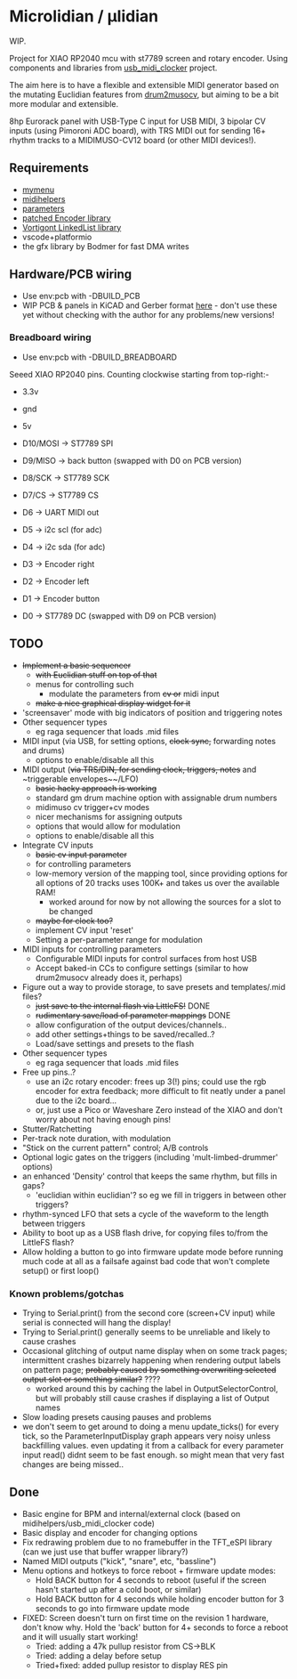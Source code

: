 # Microlidian / μlidian

WIP.

Project for XIAO RP2040 mcu with st7789 screen and rotary encoder.  Using components and libraries from [usb_midi_clocker](https://github.com/doctea/usb_midi_clocker) project.  

The aim here is to have a flexible and extensible MIDI generator based on the mutating Euclidian features from [drum2musocv](https://github.com/doctea/drum2musocv), but aiming to be a bit more modular and extensible.

8hp Eurorack panel with USB-Type C input for USB MIDI, 3 bipolar CV inputs (using Pimoroni ADC board), with TRS MIDI out for sending 16+ rhythm tracks to a MIDIMUSO-CV12 board (or other MIDI devices!).

## Requirements

- [mymenu](https://github.com/doctea/mymenu)
- [midihelpers](https://github.com/doctea/midihelpers)
- [parameters](https://github.com/doctea/parameters)
- [patched Encoder library](https://github.com/doctea/Encoder) 
- [Vortigont LinkedList library](https://github.com/vortigont/LinkedList)
- vscode+platformio
- the gfx library by Bodmer for fast DMA writes

## Hardware/PCB wiring

- Use env:pcb with -DBUILD_PCB
- WIP PCB & panels in KiCAD and Gerber format [here](https://github.com/doctea/Microlidian-hardware) - don't use these yet without checking with the author for any problems/new versions!

### Breadboard wiring

- Use env:pcb with -DBUILD_BREADBOARD

Seeed XIAO RP2040 pins.  Counting clockwise starting from top-right:-

- 3.3v
- gnd
- 5v
- D10/MOSI -> ST7789 SPI
- D9/MISO  -> back button (swapped with D0 on PCB version)
- D8/SCK   -> ST7789 SCK
- D7/CS    -> ST7789 CS

- D6       -> UART MIDI out
- D5       -> i2c scl (for adc)
- D4       -> i2c sda (for adc)
- D3       -> Encoder right
- D2       -> Encoder left
- D1       -> Encoder button
- D0       -> ST7789 DC (swapped with D9 on PCB version)

## TODO

- ~~Implement a basic sequencer~~
  - ~~with Euclidian stuff on top of that~~
  - menus for controlling such
    - modulate the parameters from ~~cv or~~ midi input 
  - ~~make a nice graphical display widget for it~~
- 'screensaver' mode with big indicators of position and triggering notes
- Other sequencer types
  - eg raga sequencer that loads .mid files
- MIDI input (via USB, for setting options, ~~clock sync,~~ forwarding notes and drums)
  - options to enable/disable all this
- MIDI output (~~via TRS/DIN, for sending clock, triggers, notes~~ and ~triggerable envelopes~~/LFO)
  - ~~basic hacky approach is working~~
  - standard gm drum machine option with assignable drum numbers
  - midimuso cv trigger+cv modes
  - nicer mechanisms for assigning outputs
  - options that would allow for modulation 
  - options to enable/disable all this
- Integrate CV inputs
  - ~~basic cv input parameter~~
  - for controlling parameters
  - low-memory version of the mapping tool, since providing options for all options of 20 tracks uses 100K+ and takes us over the available RAM!
    - worked around for now by not allowing the sources for a slot to be changed
  - ~~maybe for clock too?~~
  - implement CV input 'reset'
  - Setting a per-parameter range for modulation
- MIDI inputs for controlling parameters
  - Configurable MIDI inputs for control surfaces from host USB
  - Accept baked-in CCs to configure settings (similar to how drum2musocv already does it, perhaps)
- Figure out a way to provide storage, to save presets and templates/.mid files?
  - ~~just save to the internal flash via LittleFS!~~ DONE
  - ~~rudimentary save/load of parameter mappings~~ DONE
  - allow configuration of the output devices/channels..
  - add other settings+things to be saved/recalled..?
  - Load/save settings and presets to the flash
- Other sequencer types
  - eg raga sequencer that loads .mid files
- Free up pins..?
  - use an i2c rotary encoder: frees up 3(!) pins; could use the rgb encoder for extra feedback; more difficult to fit neatly under a panel due to the i2c board...
  - or, just use a Pico or Waveshare Zero instead of the XIAO and don't worry about not having enough pins!
- Stutter/Ratchetting
- Per-track note duration, with modulation
- "Stick on the current pattern" control; A/B controls
- Optional logic gates on the triggers (including 'mult-limbed-drummer' options)
- an enhanced 'Density' control that keeps the same rhythm, but fills in gaps?
  - 'euclidian within euclidian'?  so eg we fill in triggers in between other triggers?
- rhythm-synced LFO that sets a cycle of the waveform to the length between triggers
- Ability to boot up as a USB flash drive, for copying files to/from the LittleFS flash?
- Allow holding a button to go into firmware update mode before running much code at all as a failsafe against bad code that won't complete setup() or first loop()

### Known problems/gotchas

- Trying to Serial.print() from the second core (screen+CV input) while serial is connected will hang the display!
- Trying to Serial.print() generally seems to be unreliable and likely to cause crashes
- Occasional glitching of output name display when on some track pages; intermittent crashes bizarrely happening when rendering output labels on pattern page; ~~probably caused by something overwriting selected output slot or something similar?~~ ????
  - worked around this by caching the label in OutputSelectorControl, but will probably still cause crashes if displaying a list of Output names
- Slow loading presets causing pauses and problems
- we don't seem to get around to doing a menu update_ticks() for every tick, so the ParameterInputDisplay graph appears very noisy unless backfilling values.  even updating it from a callback for every parameter input read() didnt seem to be fast enough.  so might mean that very fast changes are being missed..

## Done

- Basic engine for BPM and internal/external clock (based on midihelpers/usb_midi_clocker code)
- Basic display and encoder for changing options
- Fix redrawing problem due to no framebuffer in the TFT_eSPI library (can we just use that buffer wrapper library?)
- Named MIDI outputs ("kick", "snare", etc, "bassline")
- Menu options and hotkeys to force reboot + firmware update modes:
  - Hold BACK button for 4 seconds to reboot (useful if the screen hasn't started up after a cold boot, or similar)
  - Hold BACK button for 4 seconds while holding encoder button for 3 seconds to go into firmware update mode
- FIXED: Screen doesn't turn on first time on the revision 1 hardware, don't know why.  Hold the 'back' button for 4+ seconds to force a reboot and it will usually start working!
  - Tried: adding a 47k pullup resistor from CS->BLK
  - Tried: adding a delay before setup
  - Tried+fixed: added pullup resistor to display RES pin

